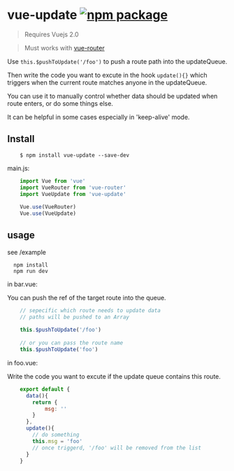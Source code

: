 # vue-update [![npm package](https://img.shields.io/npm/v/vue-update.svg)](https://www.npmjs.com/package/vue-update)

> Requires Vuejs 2.0

> Must works with [vue-router](https://github.com/vuejs/vue-router)

Use ``` this.$pushToUpdate('/foo') ``` to push a route path into the updateQueue.

Then write the code you want to excute in the hook ``` update(){} ``` which triggers when the current route matches anyone in the updateQueue.

You can use it to manually control whether data should be updated when route enters, or do some things else.

It can be helpful in some cases especially in 'keep-alive' mode.

## Install
```
	$ npm install vue-update --save-dev
```
main.js:
```js
	import Vue from 'vue'
	import VueRouter from 'vue-router'
	import VueUpdate from 'vue-update'
	
	Vue.use(VueRouter)
	Vue.use(VueUpdate)
```

## usage
see /example
```
  npm install
  npm run dev
```
in bar.vue:

You can push the ref of the target route into the queue.

```js
	// sepecific which route needs to update data
	// paths will be pushed to an Array
	
	this.$pushToUpdate('/foo')
	
	// or you can pass the route name
	this.$pushToUpdate('foo')
```

in foo.vue:

Write the code you want to excute if the update queue contains this route.

```js
	export default {
      data(){
        return {
	        msg: ''
        }
      },
      update(){
        // do something
        this.msg = 'foo'
        // once triggerd, '/foo' will be removed from the list
      }		
	}
```


